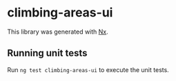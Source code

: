 # climbing-areas-ui

This library was generated with [Nx](https://nx.dev).

## Running unit tests

Run `ng test climbing-areas-ui` to execute the unit tests.
